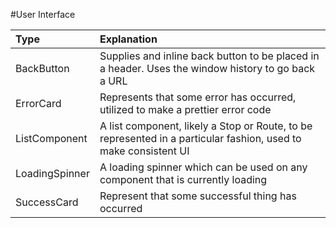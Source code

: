 #User Interface

|Type|Explanation|
|:---|:----------|
|BackButton|Supplies and inline back button to be placed in a header. Uses the window history to go back a URL|
|ErrorCard|Represents that some error has occurred, utilized to make a prettier error code|
|ListComponent| A list component, likely a Stop or Route, to be represented in a particular fashion, used to make consistent UI|
|LoadingSpinner| A loading spinner which can be used on any component that is currently loading|
|SuccessCard|Represent that some successful thing has occurred|

